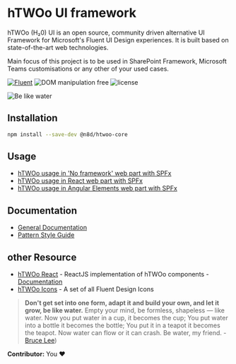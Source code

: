 # hTWOo UI framework

hTWOo (H₂0) UI is an open source, community driven alternative UI Framework for Microsoft's Fluent UI Design experiences. It is built based on state-of-the-art web technologies.

Main focus of this project is to be used in SharePoint Framework, Microsoft Teams customisations or any other of your used cases. 

[![Fluent](https://img.shields.io/badge/Fluent-blue)](https://www.youtube.com/watch?v=cJMwBwFj5nQ) ![DOM manipulation free](https://img.shields.io/badge/100%25-DOM%20manipulation%20free-orange) ![license](https://img.shields.io/github/license/n8design/liquid)

![Be like water][logo]

## Installation

```sh
npm install --save-dev @n8d/htwoo-core
```

## Usage

* [hTWOo usage in 'No framework' web part with SPFx](https://lab.n8d.studio/htwoo/how-to/how-to-spfx-html.html)
* [hTWOo usage in React web part with SPFx](https://lab.n8d.studio/htwoo/how-to/how-to-spfx-react.html) 
* [hTWOo usage in Angular Elements web part with SPFx](https://lab.n8d.studio/htwoo/how-to/how-to-spfx-angular-elements.html)

## Documentation

* [General Documentation](https://lab.n8d.studio/htwoo/)
* [Pattern Style Guide](https://lab.n8d.studio/htwoo/htwoo-core/)

## other Resource

* [hTWOo React](https://www.npmjs.com/package/@n8d/htwoo-react) - ReactJS implementation of hTWOo components - [Documentation](https://lab.n8d.studio/htwoo/htwoo-react/?path=/story/introduction-getting-started--page)
* [hTWOo Icons](https://www.npmjs.com/package/@n8d/htwoo-icons) - A set of all Fluent Design Icons

> **Don't get set into one form, adapt it and build your own, and let it grow, be like water.** Empty your mind, be formless, shapeless — like water. Now you put water in a cup, it becomes the cup; You put water into a bottle it becomes the bottle; You put it in a teapot it becomes the teapot. Now water can flow or it can crash. Be water, my friend. - [Bruce Lee](https://www.youtube.com/watch?v=cJMwBwFj5nQ))


**Contributor:** You ❤️

[logo]: https://lab.n8d.studio/htwoo/images/launch-img.jpg "Be like water and adopt fast"
